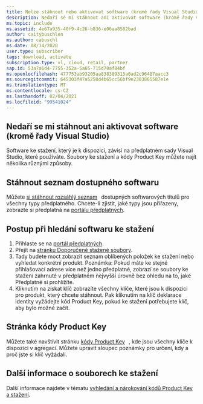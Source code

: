 ```yaml
---
title: Nelze stáhnout nebo aktivovat software (kromě řady Visual Studio).
description: Nedaří se mi stáhnout ani aktivovat software (kromě řady Visual Studio), který je součástí mého předplatného sady Visual Studio.
ms.topic: include
ms.assetid: 4e67a935-40f9-4c26-b836-e06aa8582bad
author: caitybuschlen
ms.author: cabuschl
ms.date: 08/14/2020
user.type: subscriber
tags: download, activate
subscription.type: vl, cloud, retail, partner
sap.id: 53a7a6d4-7755-352a-5a65-715d78af84bf
ms.openlocfilehash: 477753ab93205aa838389313a0ad2c96487aacc3
ms.sourcegitcommit: 645303f47a5258d4b65cc56bf9e2303865587e1e
ms.translationtype: MT
ms.contentlocale: cs-CZ
ms.lasthandoff: 02/04/2021
ms.locfileid: "99541024"
---
```

## <a name="im-unable-to-download-or-activate-software-excluding-visual-studio-family"></a>Nedaří se mi stáhnout ani aktivovat software (kromě řady Visual Studio)

Software ke stažení, který je k dispozici, závisí na předplatném sady Visual Studio, které používáte. Soubory ke stažení a kódy Product Key můžete najít několika různými způsoby.  

## <a name="download-a-list-of-available-software"></a>Stáhnout seznam dostupného softwaru 
Můžete [si stáhnout rozsáhlý seznam](https://download.microsoft.com/download/1/5/4/15454442-CF17-47B9-A65D-DF84EF88511B/Visual_Studio_by_Subscription_Level.xlsx)   dostupných softwarových titulů pro všechny typy předplatného. Chcete-li zjistit, jaké typy jsou přiřazeny, zobrazte si předplatná na [portálu předplatných](https://my.visualstudio.com/subscriptions).  

## <a name="how-to-find-software-downloads"></a>Postup při hledání softwaru ke stažení 
1. Přihlaste se na [portál předplatných](https://my.visualstudio.com/benefits).  
1. Přejít na [stránku Doporučené stažené soubory](https://my.visualstudio.com/downloads/featured).  
1. Tady budete moct zobrazit seznam oblíbených položek ke stažení nebo vyhledat konkrétní produkt. Poznámka: Pokud máte ke stejné přihlašovací adrese více než jedno předplatné, zobrazí se soubory ke stažení zahrnuté v předplatném nejvyšší úrovně bez ohledu na to, jaké Předplatné si prohlížíte.  
4. Kliknutím na získat klíč zobrazíte všechny klíče, které jsou k dispozici pro produkt, který chcete stáhnout. Pak kliknutím na klíč deklarace identity vyžádejte kód Product Key, pokud ke stažení potřebujete klíč, aby bylo možné začít. 

## <a name="product-keys-page"></a>Stránka kódy Product Key 
Můžete také navštívit stránku [kódy Product Key](https://my.visualstudio.com/productkeys)   , kde jsou všechny klíče k dispozici v agregaci. Můžete upravit sloupec poznámky pro určení, kdy a proč jste si klíč vyžádali. 

## <a name="more-information-about-downloads"></a>Další informace o souborech ke stažení 
Další informace najdete v tématu [vyhledání a nárokování kódů Product Key a stažení](https://docs.microsoft.com/visualstudio/subscriptions/find-keys).  
